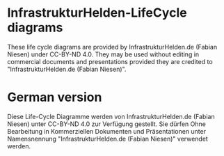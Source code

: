 # InfrastrukturHelden-LifeCycle diagrams
These life cycle diagrams are provided by InfrastrukturHelden.de (Fabian Niesen) under CC-BY-ND 4.0. 
They may be used without editing in commercial documents and presentations provided they are credited to "InfrastrukturHelden.de (Fabian Niesen)".

# German version #
Diese Life-Cycle Diagramme werden von InfrastrukturHelden.de (Fabian Niesen) unter CC-BY-ND 4.0 zur Verfügung gestellt. 
Sie dürfen Ohne Bearbeitung in Kommerziellen Dokumenten und Präsentationen unter Namensnennung "InfrastrukturHelden.de (Fabian Niesen)" verwendet werden.
